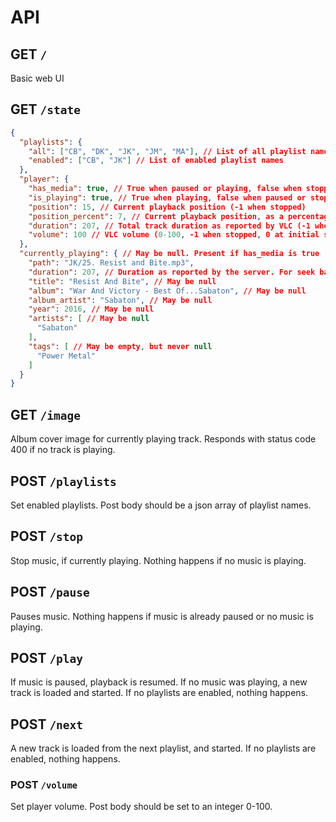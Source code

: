 # API

## GET `/`

Basic web UI

## GET `/state`

```json
{
  "playlists": {
    "all": ["CB", "DK", "JK", "JM", "MA"], // List of all playlist names
    "enabled": ["CB", "JK"] // List of enabled playlist names
  },
  "player": {
    "has_media": true, // True when paused or playing, false when stopped.
    "is_playing": true, // True when playing, false when paused or stopped
    "position": 15, // Current playback position (-1 when stopped)
    "position_percent": 7, // Current playback position, as a percentage
    "duration": 207, // Total track duration as reported by VLC (-1 when stopped)
    "volume": 100 // VLC volume (0-100, -1 when stopped, 0 at initial startup)
  },
  "currently_playing": { // May be null. Present if has_media is true
    "path": "JK/25. Resist and Bite.mp3",
    "duration": 207, // Duration as reported by the server. For seek bars, use the duration in the player section instead.
    "title": "Resist And Bite", // May be null
    "album": "War And Victory - Best Of...Sabaton", // May be null
    "album_artist": "Sabaton", // May be null
    "year": 2016, // May be null
    "artists": [ // May be null
      "Sabaton"
    ],
    "tags": [ // May be empty, but never null
      "Power Metal"
    ]
  }
}
```

## GET `/image`

Album cover image for currently playing track. Responds with status code 400 if no track is playing.

## POST `/playlists`

Set enabled playlists. Post body should be a json array of playlist names.

## POST `/stop`

Stop music, if currently playing. Nothing happens if no music is playing.

## POST `/pause`

Pauses music. Nothing happens if music is already paused or no music is playing.

## POST `/play`

If music is paused, playback is resumed. If no music was playing, a new track is loaded and started. If no playlists are enabled, nothing happens.

## POST `/next`

A new track is loaded from the next playlist, and started. If no playlists are enabled, nothing happens.

### POST `/volume`

Set player volume. Post body should be set to an integer 0-100.
